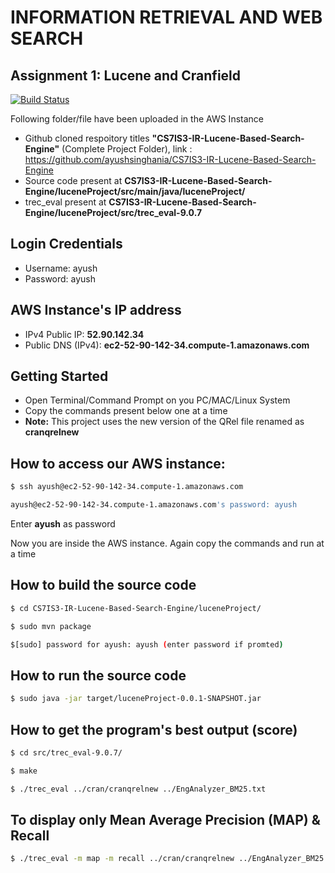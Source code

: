 # INFORMATION RETRIEVAL AND WEB SEARCH
## Assignment 1: Lucene and Cranfield

[![Build Status](https://travis-ci.org/joemccann/dillinger.svg?branch=master)](https://github.com/ayushsinghania/CS7IS3-IR-Lucene-Based-Search-Engine)

Following folder/file have been uploaded in the AWS Instance 

  - Github cloned respoitory titles **"CS7IS3-IR-Lucene-Based-Search-Engine"** (Complete Project Folder), link : https://github.com/ayushsinghania/CS7IS3-IR-Lucene-Based-Search-Engine
  - Source code present at **CS7IS3-IR-Lucene-Based-Search-Engine/luceneProject/src/main/java/luceneProject/**
  - trec_eval present at **CS7IS3-IR-Lucene-Based-Search-Engine/luceneProject/src/trec_eval-9.0.7**
  
## Login Credentials
- Username: ayush
- Password: ayush

## AWS Instance's IP address
 - IPv4 Public IP: **52.90.142.34**
 - Public DNS (IPv4): **ec2-52-90-142-34.compute-1.amazonaws.com**
 
## Getting Started

- Open Terminal/Command Prompt on you PC/MAC/Linux System
- Copy the commands present below one at a time
- **Note:** This project uses the new version of the QRel file renamed as **cranqrelnew**

## How to access our AWS instance: 
  ```sh
$ ssh ayush@ec2-52-90-142-34.compute-1.amazonaws.com

ayush@ec2-52-90-142-34.compute-1.amazonaws.com's password: ayush
```
Enter **ayush** as password

Now you are inside the AWS instance. Again copy the commands and run at a time

## How to build the source code

 ```sh
$ cd CS7IS3-IR-Lucene-Based-Search-Engine/luceneProject/

$ sudo mvn package

$[sudo] password for ayush: ayush (enter password if promted)
```
## How to run the source code
 ```sh
$ sudo java -jar target/luceneProject-0.0.1-SNAPSHOT.jar
```
## How to get the program's best output (score)
```sh
$ cd src/trec_eval-9.0.7/

$ make

$ ./trec_eval ../cran/cranqrelnew ../EngAnalyzer_BM25.txt
```

## To display only Mean Average Precision (MAP) & Recall
```sh
$ ./trec_eval -m map -m recall ../cran/cranqrelnew ../EngAnalyzer_BM25.txt
```

